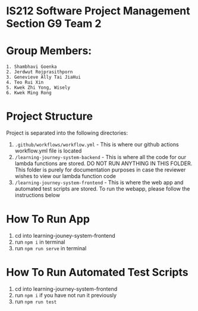 # IS212 Software Project Management Section G9 Team 2
# Group Members:
    1. Shambhavi Goenka 
    2. Jerdwut Rojprasithporn
    3. Genevieve Ally Tai JiaHui
    4. Teo Rui Xin
    5. Kwek Zhi Yong, Wisely 
    6. Kwek Ming Rong

# Project Structure
Project is separated into the following directories:
1. `.github/workflows/workflow.yml` - This is where our github actions workflow.yml file is located
2. `/learning-journey-system-backend` - This is where all the code for our lambda functions are stored. DO NOT RUN ANYTHING IN THIS FOLDER. This folder is purely for documentation purposes in case the       reviewer wishes to view our lambda function code
3. `/learning-journey-system-frontend` - This is where the web app and automated test scripts are stored. To run the webapp, please follow the instructions below

# How To Run App
1. cd into learning-jouney-system-frontend
2. run `npm i` in terminal
3. run `npm run serve` in terminal


# How To Run Automated Test Scripts
1. cd into learning-journey-system-frontend
2. run `npm i` if you have not run it previously
3. run `npm run test`

